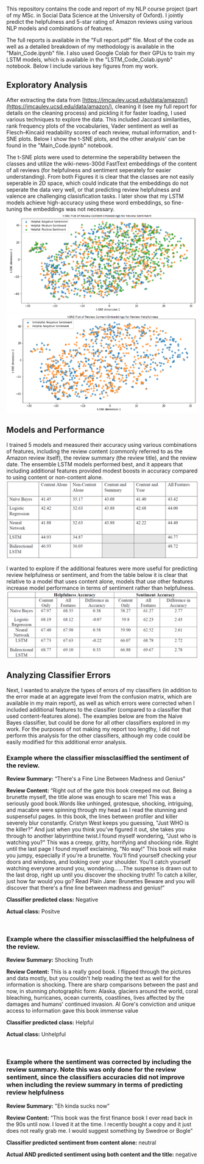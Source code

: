 This repository contains the code and report of my NLP course project (part of my MSc. in Social Data Science at the University of Oxford). I jointly predict the helpfulness and 5-star rating of Amazon reviews using various NLP models and combinations of features.

The full reports is available in the "Full report.pdf" file. Most of the code as well as a detailed breakdown of my methodology is available in the "Main_Code.ipynb" file. I also used Google Colab for their GPUs to train my LSTM models, which is available in the "LSTM_Code_Colab.ipynb" notebook. Below I include various key figures from my work.

## Exploratory Analysis
After extracting the data from [https://jmcauley.ucsd.edu/data/amazon/](https://jmcauley.ucsd.edu/data/amazon/), cleaning it (see my full report for details on the cleaning process) and pickling it for faster loading, I used various techniques to explore the data. This included Jaccard similarities, rank frequency plots of the vocabularies, Vader sentiment as well as Flesch–Kincaid readability scores of each review, mutual information, and t-SNE plots. Below I show the t-SNE plots, and the other analysis' can be found in the "Main_Code.ipynb" notebook.

The t-SNE plots were used to determine the seperability between the classes and utilize the wiki-news-300d FastText embeddings of the content of all reviews (for helpfulness and sentiment seperately for easier understanding). From both Figures it is clear that the classes are not easily seperable in 2D space, which could indicate that the embeddings do not seperate the data very well, or that predicting review helpfulness and valence are challenging clasisfication tasks. I later show that my LSTM models achieve high-accuracy using these word embeddings, so fine-tuning the embeddings was not necessary.
![alt text](https://github.com/plizeeee/NLP-Amazon-Reviews-Project/blob/main/Images/TSNE%20sentiment.PNG)
![alt text](https://github.com/plizeeee/NLP-Amazon-Reviews-Project/blob/main/Images/TSNE%20helpfulness.PNG)

## Models and Performance
I trained 5 models and measured their accuracy using various combinations of features, including the review content (commonly referred to as the Amazon review itself), the review summary (the review title), and the review date. The ensemble LSTM models performed best, and it appears that including additional features provided modest boosts in accuracy compared to using content or non-content alone.
![alt text](https://github.com/plizeeee/NLP-Amazon-Reviews-Project/blob/main/Images/Accuracies%20Movies%20and%20TV.PNG)


I wanted to explore if the additional features were more useful for predicting review helpfulness or sentiment, and from the table below it is clear that relative to a model that uses content alone, models that use other features increase model performance in terms of sentiment rather than helpfulness.
![alt text](https://github.com/plizeeee/NLP-Amazon-Reviews-Project/blob/main/Images/Accuracy%20Breakdown%20Movies%20and%20TV.PNG)

## Analyzing Classifier Errors
Next, I wanted to analyze the types of errors of my classifiers (in addition to the error made at an aggregate level from the confusion matrix, which are available in my main report), as well as which errors were corrected when I included additional features to the classifier (compared to a classifier that used content-features alone). The examples below are from the Naive Bayes classifier, but could be done for all other classifiers explored in my work. For the purposes of not making my report too lengthy, I did not perform this analysis for the other classifiers, although my code could be easily modified for this additional error analysis.
&nbsp;

### Example where the classifier missclasiffied the sentiment of the review.

**Review Summary:** “There's a Fine Line Between Madness and Genius”

**Review Content:** “Right out of the gate this book creeped me out. Being a brunette myself, the title alone was enough to scare me! This was a seriously good book.Words like unhinged, grotesque, shocking, intriguing, and macabre were spinning through my head as I read the stunning and suspenseful pages. In this book, the lines between profiler and killer severely blur constantly. Cristyn West keeps you guessing, "Just WHO is the killer?" And just when you think you've figured it out, she takes you through to another labyrinthine twist.I found myself wondering, "Just who is watching you?" This was a creepy, gritty, horrifying and shocking ride. Right until the last page I found myself exclaiming, "No way!" This book will make you jumpy, especially if you're a brunette. You'll find yourself checking your doors and windows, and looking over your shoulder. You'll catch yourself watching everyone around you, wondering......The suspense is drawn out to the last drop, right up until you discover the shocking truth! To catch a killer, just how far would you go? Read Plain Jane: Brunettes Beware and you will discover that there's a fine line between madness and genius!”

**Classifier predicted class:** Negative

**Actual class:** Positve
&nbsp;

&nbsp;

### Example where the classifier missclasiffied the helpfulness of the review.

**Review Summary:** Shocking Truth

**Review Content:** This is a really good book. I flipped through the pictures and data mostly, but you couldn't help reading the text as well for the information is shocking. There are sharp comparisons between the past and now, in stunning photographic form: Alaska, glaciers around the world, coral bleaching, hurricanes, ocean currents, coastlines, lives affected by the damages and humans' continued invasion. Al Gore's conviction and unique access to information gave this book immense value

**Classifier predicted class:** Helpful

**Actual class:** Unhelpful	
&nbsp;

&nbsp;

### Example where the sentiment was corrected by including the review summary. Note this was only done for the review sentiment, since the classifiers accuracies did not improve when including the review summary in terms of predicting review helpfulness

**Review Summary:** "Eh kinda sucks now”

**Review Content:** “This book was the first finance book I ever read back in the 90s until now. I loved it at the time. I recently bought a copy and it just does not really grab me. I would suggest something by Swedroe or Bogle”

**Classifier predicted sentiment from content alone:** neutral

**Actual AND predicted sentiment using both content and the title:** negative




